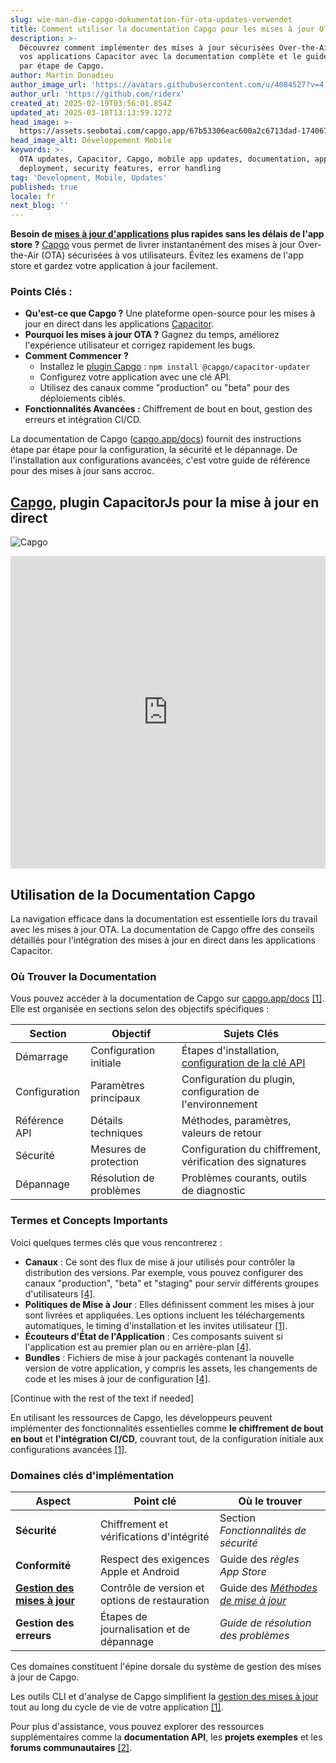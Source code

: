 ```yaml
---
slug: wie-man-die-capgo-dokumentation-für-ota-updates-verwendet
title: Comment utiliser la documentation Capgo pour les mises à jour OTA
description: >-
  Découvrez comment implémenter des mises à jour sécurisées Over-the-Air dans
  vos applications Capacitor avec la documentation complète et le guide étape
  par étape de Capgo.
author: Martin Donadieu
author_image_url: 'https://avatars.githubusercontent.com/u/4084527?v=4'
author_url: 'https://github.com/riderx'
created_at: 2025-02-19T03:56:01.854Z
updated_at: 2025-03-18T13:13:59.127Z
head_image: >-
  https://assets.seobotai.com/capgo.app/67b53306eac600a2c6713dad-1740671704703.jpg
head_image_alt: Développement Mobile
keywords: >-
  OTA updates, Capacitor, Capgo, mobile app updates, documentation, app
  deployment, security features, error handling
tag: 'Development, Mobile, Updates'
published: true
locale: fr
next_blog: ''
---
```

**Besoin de [mises à jour d'applications](https://capgo.app/plugins/capacitor-updater/) plus rapides sans les délais de l'app store ?** [Capgo](https://capgo.app/) vous permet de livrer instantanément des mises à jour Over-the-Air (OTA) sécurisées à vos utilisateurs. Évitez les examens de l'app store et gardez votre application à jour facilement.

### Points Clés :

-   **Qu'est-ce que Capgo ?** Une plateforme open-source pour les mises à jour en direct dans les applications [Capacitor](https://capacitorjs.com/).
-   **Pourquoi les mises à jour OTA ?** Gagnez du temps, améliorez l'expérience utilisateur et corrigez rapidement les bugs.
-   **Comment Commencer ?**
    -   Installez le [plugin Capgo](https://capgo.app/plugins/) : `npm install @capgo/capacitor-updater`
    -   Configurez votre application avec une clé API.
    -   Utilisez des canaux comme "production" ou "beta" pour des déploiements ciblés.
-   **Fonctionnalités Avancées :** Chiffrement de bout en bout, gestion des erreurs et intégration CI/CD.

La documentation de Capgo ([capgo.app/docs](https://capgo.app/docs)) fournit des instructions étape par étape pour la configuration, la sécurité et le dépannage. De l'installation aux configurations avancées, c'est votre guide de référence pour des mises à jour sans accroc.

## [Capgo](https://capgo.app/), plugin CapacitorJs pour la mise à jour en direct

![Capgo](https://mars-images.imgix.net/seobot/screenshots/capgo.app-26aea05b7e2e737b790a9becb40f7bc5-2025-02-19.jpg?auto=compress)

<iframe src="https://www.youtube.com/embed/NzXXKoyhTIo" aria-label="YouTube video player" frameborder="0" allow="accelerometer; autoplay; clipboard-write; encrypted-media; gyroscope; picture-in-picture; web-share" referrerpolicy="strict-origin-when-cross-origin" style="width: 100%; height: 500px;" allowfullscreen></iframe>

## Utilisation de la Documentation Capgo

La navigation efficace dans la documentation est essentielle lors du travail avec les mises à jour OTA. La documentation de Capgo offre des conseils détaillés pour l'intégration des mises à jour en direct dans les applications Capacitor.

### Où Trouver la Documentation

Vous pouvez accéder à la documentation de Capgo sur [capgo.app/docs](https://capgo.app/docs) [\[1\]](https://github.com/Cap-go/capacitor-updater). Elle est organisée en sections selon des objectifs spécifiques :

| **Section** | **Objectif** | **Sujets Clés** |
| --- | --- | --- |
| Démarrage | Configuration initiale | Étapes d'installation, [configuration de la clé API](https://capgo.app/docs/webapp/api-keys/) |
| Configuration | Paramètres principaux | Configuration du plugin, configuration de l'environnement |
| Référence API | Détails techniques | Méthodes, paramètres, valeurs de retour |
| Sécurité | Mesures de protection | Configuration du chiffrement, vérification des signatures |
| Dépannage | Résolution de problèmes | Problèmes courants, outils de diagnostic |

### Termes et Concepts Importants

Voici quelques termes clés que vous rencontrerez :

-   **Canaux** : Ce sont des flux de mise à jour utilisés pour contrôler la distribution des versions. Par exemple, vous pouvez configurer des canaux "production", "beta" et "staging" pour servir différents groupes d'utilisateurs [\[4\]](https://www.indeed.com/career-advice/career-development/how-to-write-articles).
-   **Politiques de Mise à Jour** : Elles définissent comment les mises à jour sont livrées et appliquées. Les options incluent les téléchargements automatiques, le timing d'installation et les invites utilisateur [\[1\]](https://github.com/Cap-go/capacitor-updater).
-   **Écouteurs d'État de l'Application** : Ces composants suivent si l'application est au premier plan ou en arrière-plan [\[4\]](https://www.indeed.com/career-advice/career-development/how-to-write-articles).
-   **Bundles** : Fichiers de mise à jour packagés contenant la nouvelle version de votre application, y compris les assets, les changements de code et les mises à jour de configuration [\[4\]](https://www.indeed.com/career-advice/career-development/how-to-write-articles).

[Continue with the rest of the text if needed]

En utilisant les ressources de Capgo, les développeurs peuvent implémenter des fonctionnalités essentielles comme **le chiffrement de bout en bout** et **l'intégration CI/CD**, couvrant tout, de la configuration initiale aux configurations avancées [\[1\]](https://github.com/Cap-go/capacitor-updater).

### Domaines clés d'implémentation

| **Aspect** | **Point clé** | **Où le trouver** |
| --- | --- | --- |
| **Sécurité** | Chiffrement et vérifications d'intégrité | Section _Fonctionnalités de sécurité_ |
| **Conformité** | Respect des exigences Apple et Android | Guide des _règles App Store_ |
| **[Gestion des mises à jour](https://capgo.app/docs/plugin/cloud-mode/manual-update/)** | Contrôle de version et options de restauration | Guide des _[Méthodes de mise à jour](https://capgo.app/docs/plugin/cloud-mode/hybrid-update)_ |
| **Gestion des erreurs** | Étapes de journalisation et de dépannage | _Guide de résolution des problèmes_ |

Ces domaines constituent l'épine dorsale du système de gestion des mises à jour de Capgo.

Les outils CLI et d'analyse de Capgo simplifient la [gestion des mises à jour](https://capgo.app/docs/plugin/cloud-mode/manual-update/) tout au long du cycle de vie de votre application [\[1\]](https://github.com/Cap-go/capacitor-updater).

Pour plus d'assistance, vous pouvez explorer des ressources supplémentaires comme la **documentation API**, les **projets exemples** et les **forums communautaires** [\[2\]](https://dev.to/arnosolo/ionic-appflow-live-update-alternative-55c3).
